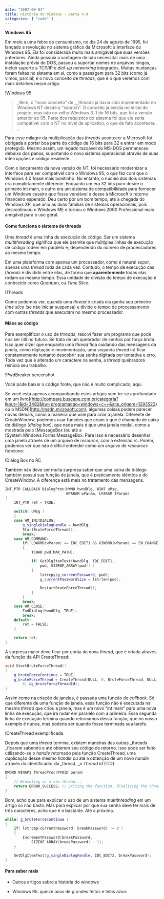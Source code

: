 ```yaml
---
date: "2007-09-04"
title: História do Windows - parte 4.0
categories: [ "code" ]
---
```

**Windows 95**

Em meio a uma febre de consumismo, no dia 24 de agosto de 1995, foi lançado a revolução no sistema gráfico da Microsoft: a interface do Windows 95. Ela foi considerada muito mais amigável que suas versões anteriores. Ainda possuía a vantagem de não necessitar mais de uma instalação prévia do DOS, passou a suportar nomes de arquivos longos, incluir suporte a TCP/IP e _dial-up networking_ integrados. Muitas mudanças foram feitas no sistema em si, como a passagem para 32 bits (como já vimos, parcial) e o novo conceito de _threads_, que é o que veremos com mais detalhes nesse artigo.

!Windows 95

> _Bem, o "novo conceito" de __threads já havia sido implementado no Windows NT desde o "scratch". O conceito já existia no início do projeto, mas não no velho Windows 3. 1 de 16 bits, que foi a versão anterior ao 95. Parte dos requisitos do sistema foi que ele seria compatível com o NT no nível de aplicativo, o que de fato aconteceu. _

Para esse milagre da multiplicação das _threads_ acontecer a Microsoft foi obrigada a portar boa parte do código de 16 bits para 32 e entrar em modo protegido. Mesmo assim, um legado razoável do MS-DOS permaneceu debaixo dos panos, suportando o novo sistema operacional através de suas interrupções e código residente.

Com o lançamento da nova versão do NT, foi necessário modernizar a interface para ser compatível com o Windows 95, o que fez com que o Windows 4.0 fosse mais bonitinho. No entanto, o núcleo dos dois sistemas era completamente diferente. Enquanto um era 32 bits puro desde o primeiro int main, o outro era um sistema de compatibilidade para fornecer um Windows caseiro que fosse vendável e desse à Microsoft o retorno financeiro esperado. Deu certo por um bom tempo, até a chegada do Windows XP, que uniu as duas famílias de sistemas operacionais, pois descontinuou o Windows ME e tornou o Windows 2000 Professional mais amigável para o uso geral.

#### Como funciona o sistema de threads

Uma _thread_ é uma linha de execução de código. Ser um sistema _multithreading_ significa que ele permite que múltiplas linhas de execução de código rodem em paralelo e, dependendo do número de processadores, ao mesmo tempo.

Em uma plataforma com apenas um processador, como é natural supor, apenas uma _thread_ roda de cada vez. Contudo, o tempo de execução das _threads_ é dividido entre elas, de forma que **aparentemente** todas elas rodam ao mesmo tempo. Essa unidade de divisão do tempo de execução é conhecido como _Quantum_, ou _Time Slice._

!Threads

Como podemos ver, quando uma _thread_ é criada ela ganha seu primeiro _time slice_ (se não iniciar suspensa) e divide o tempo de processamento com outras _threads_ que executam no mesmo processador.

#### Mãos ao código

Para exemplificar o uso de _threads_, resolvi fazer um programa que pode nos ser útil no futuro. Se trata de um quebrador de senhas por força bruta. Isso quer dizer que enquanto uma _thread_ fica cuidando das mensagens da janela, como digitação e movimentação, uma segunda _thread_ irá ficar constantemente tentanto descobrir sua senha digitada por tentativa e erro. Toda vez que é alterado um caractere na senha, a _thread_ quebradora reinicia seu trabalho.

!PwdBreaker screenshot

Você pode baixar o código fonte, que não é muito complicado, aqui.

Se você está apenas acompanhando estes artigos sem ter se aprofundado em um livro](http://compare.buscape.com.br/categoria?lkout=1&id=3482&kw=programacao+windows+c++&site_origem=1293522) ou o MSDN](http://msdn.microsoft.com), algumas coisas podem parecer novas demais, como a maneira que usei para criar a janela. Diferente de CreateWindow, podemos usar funções que criam o que é chamado de caixa de diálogo (_dialog box_), que nada mais é que uma janela modal, como a mostrada pelo [MessageBox (ou até a [System.Windows.Forms.MessageBox. Para isso é necessário desenhar uma janela através de um arquivo de _resource_, com a extensão rc. Porém, podemos ver que não é difícil entender como um arquivo de _resources_ funciona:

!Dialog Box no RC

Também não deve ser muita surpresa saber que uma caixa de diálogo também possui sua função de janela, que é praticamente idêntica a do CreateWindow. A diferença está mais no tratamento das mensagens.

```cpp
INT_PTR CALLBACK DialogProc(HWND hwndDlg, UINT uMsg, 
							WPARAM wParam, LPARAM lParam)
{
	INT_PTR ret = TRUE;

	switch( uMsg )
	{
	case WM_INITDIALOG:
		g_singleDialogHandle = hwndDlg;
		StartBruteForceThread();
		break;
	case WM_COMMAND:
		if( LOWORD(wParam) == IDC_EDIT1 && HIWORD(wParam) == EN_CHANGE )
		{
			TCHAR pwd[MAX_PATH];

			if( GetDlgItemText(hwndDlg, IDC_EDIT1, 
				pwd, SIZEOF_ARRAY(pwd)) )
			{
				lstrcpy(g_currentPassword, pwd);
				g_currentPasswordSize = lstrlen(pwd);

				RestartBruteForceThread();
			}
		}
		break;
	case WM_CLOSE:
		EndDialog(hwndDlg, TRUE);
		break;
	default:
		ret = FALSE;
	}

	return ret;
} 

```

A surpresa maior deve ficar por conta da nova _thread_, que é criada através da função da API CreateThread:

```cpp
void StartBruteForceThread()
{
	g_bruteForceContinue = TRUE;
	g_bruteForceThread = CreateThread(NULL, 0, BruteForceThread, NULL, 
		0, &g_bruteForceThreadId);
} 

```

Assim como na criação de janelas, é passada uma função de _callback_. Só que diferente de uma função de janela, essa função não é executada na mesma _thread_ que criou a janela, mas é um novo "int main" para uma nova linha de execução, que irá rodar em paralelo com a primeira. Essa segunda linha de execução termina quando retornamos dessa função, que no nosso exemplo é nunca, mas poderia ser quando fosse terminada sua tarefa.

!CreateThread exemplificada

Depois que uma _thread_ termina, existem maneiras das outras _threads _ficarem sabendo e até obterem seu código de retorno. Isso pode ser feito utilizando-se o _handle_ retornado pela função CreateThread, uma duplicação desse mesmo _handle_ ou até a obtenção de um novo _handle_ através do identificador da _thread, _o _Thread Id_ (TID).

```cpp
DWORD WINAPI ThreadProc(PVOID param)
{
	// Executing in a new thread...
	return ERROR_SUCCESS; // Exiting the function, finalizing the thread.
} 

```

Bom, acho que para explicar o uso de um sistema _multithreading_ em um artigo só não basta. Mas para explicar por que sua senha deve ter mais de três caracteres, acho que é o bastante. Até a próxima.

```cpp
while( g_bruteForceContinue )
{
	if( lstrcmp(currentPassword, breakPassword) != 0 )
	{
		IncrementPassword(breakPassword, 
			SIZEOF_ARRAY(breakPassword) - 1);
	}

	SetDlgItemText(g_singleDialogHandle, IDC_EDIT2, breakPassword);
} 

```

#### Para saber mais

    
  * Outros artigos sobre a história do windows

    
  * Windows 95: quinze anos de grandes feitos e telas azuis


